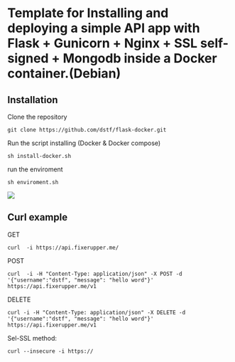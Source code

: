 # Template for Installing and deploying a simple API app with Flask + Gunicorn + Nginx + SSL self-signed + Mongodb inside a Docker container.(Debian)



## Installation

Clone the repository
```
git clone https://github.com/dstf/flask-docker.git
```
Run the script installing (Docker & Docker compose)
```
sh install-docker.sh
```

run the enviroment
```
sh enviroment.sh
```



![](https://06a7f2c2-5c56-40d7-aded-6455af08391b.es-mad1.upcloudobjects.com/project001/github/simpleAPI.gif)


## Curl example 
GET
```
curl  -i https://api.fixerupper.me/
```
POST
```
curl  -i -H "Content-Type: application/json" -X POST -d '{"username":"dstf", "message": "hello word"}' https://api.fixerupper.me/v1 
```
DELETE
```
curl -i -H "Content-Type: application/json" -X DELETE -d '{"username":"dstf", "message": "hello word"}' https://api.fixerupper.me/v1
```
Sel-SSL method:
```
curl --insecure -i https:// 
```
